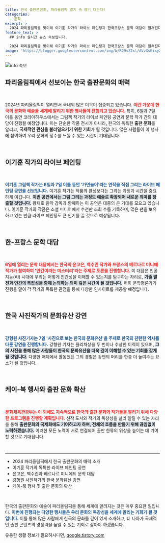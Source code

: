 ```yaml
---
title: 한국 출판콘텐츠, 파리올림픽 열기 속 향기 더한다!
categories:
  - 문학
excerpt: >
  2024 파리올림픽을 맞이해 이기훈 작가의 라이브 페인팅과 한국프랑스 문학 대담이 펼쳐진다. AI 시대의 인간을 주제로 한 심도 깊은 토론과 시각 예술의 만남, 놓치지 마세요!
feature_text: >
  ## info 실시간 뉴스 속보입니다.

  2024 파리올림픽을 맞이해 이기훈 작가의 라이브 페인팅과 한국프랑스 문학 대담이 펼쳐진다. AI 시대의 인간을 주제로 한 심도 깊은 토론과 시각 예술의 만남, 놓치지 마세요!
image: 'https://blogger.googleusercontent.com/img/b/R29vZ2xl/AVvXsEixyZcFfHzMRdzZMjFBmAUKJYCLCGyLL1o632UiGVXcaFdKo_bkvkuCioo0uUKlGfBVcT3P84aROyZIXSBEx3Aw5nCQ3pTgDom1WDC4m8eifvWiAmWEEVb4x6G_l8C0QH225ldMjyaFvpxGEBGNO37VmDTDMHGhJPq73UglMfDca1-0aw/s1600/blogspot.png'
---
```


<p><img src="https://blogger.googleusercontent.com/img/b/R29vZ2xl/AVvXsEixyZcFfHzMRdzZMjFBmAUKJYCLCGyLL1o632UiGVXcaFdKo_bkvkuCioo0uUKlGfBVcT3P84aROyZIXSBEx3Aw5nCQ3pTgDom1WDC4m8eifvWiAmWEEVb4x6G_l8C0QH225ldMjyaFvpxGEBGNO37VmDTDMHGhJPq73UglMfDca1-0aw/s1600/blogspot.png" alt="info 속보" /></p>

<h2 data-ke-size="size26">파리올림픽에서 선보이는 한국 출판문화의 매력</h2>

<p data-ke-size="size16">&nbsp;</p>

<p data-ke-size="size16">2024년 파리올림픽이 열리면서 국내외 많은 이목이 집중되고 있습니다. <b><span style="color: #ee2323;">이런 가운데 한국의 문화와 예술을 세계에 알리기 위한 행사들이 진행되고 있습니다.</span></b>  특히, 6일과 7일 이틀 동안 코리아하우스에서는 그림책 작가의 라이브 페인팅 공연과 문학 작가 간의 대담이 진행될 예정입니다. 이는 단순한 작품 전시가 아니라, 한국의 독특한 <b>출판 문화</b>를 알리고, <b>국제적인 관심을 불러일으키기 위한 기회</b>가 될 것입니다. 많은 사람들이 이 행사에 참여하여 우리 문화의 정수를 느낄 수 있는 시간이 기대됩니다.</p>

<p data-ke-size="size16">&nbsp;</p>

<h2 data-ke-size="size26">이기훈 작가의 라이브 페인팅</h2>

<p data-ke-size="size16">&nbsp;</p>

<p data-ke-size="size16"><b><span style="color: #1a5490;">이기훈 그림책 작가는 6일과 7일 이틀 동안 ‘가면놀이’라는 연작을 직접 그리는 라이브 페인팅 공연을 선보입니다.</span></b> 이기훈 작가는 작품의 완성보다는 그리는 과정과 시간을 중요하게 여깁니다. <b><span style="background-color: #21538527;">이번 공연에서는 그림 그리는 과정도 예술로 확장되어 새로운 의미를 창출할 것입니다.</span></b> 황재호 음악 감독과 함께하는 이 공연은 대중의 큰 기대를 모으고 있습니다. 이기훈 작가의 작품은 소셜 미디어에서 수천만 조회 수를 기록하며, 많은 팬을 보유하고 있는 만큼 라이브 페인팅도 큰 인기를 끌 것으로 예상됩니다.</p>

<p data-ke-size="size16">&nbsp;</p>

<h2 data-ke-size="size26">한-프랑스 문학 대담</h2>

<p data-ke-size="size16">&nbsp;</p>

<p data-ke-size="size16"><b><span style="color: #ee2323;">6일에 열리는 문학 대담에서는 한국의 윤고은, 백수린 작가와 프랑스의 베르나르 미니에 작가가 참여하여 '인간이라는 미스터리'라는 주제로 토론을 진행합니다.</span></b>  이 대담은 인공지능(AI) 시대에 우리는 어떻게 인간성을 이해할 수 있는지를 탐구하는 자리로, <b><span style="background-color: #21538527;">기술 발전과 인간의 복잡성을 함께 논의하는 의미 깊은 시간이 될 것입니다.</span></b> 허희 문학평론가가 진행을 맡아 각 작가의 독특한 관점을 통해 다양한 인사이트를 제공할 예정입니다.</p>

<p data-ke-size="size16">&nbsp;</p>

<h2 data-ke-size="size26">한국 사진작가의 문화유산 강연</h2>

<p data-ke-size="size16">&nbsp;</p>

<p data-ke-size="size16"><b><span style="color: #1a5490;">강형원 사진기자는 7일 '사진으로 보는 한국의 문화유산'을 주제로 한국의 찬란한 역사를 다룬 강연을 진행합니다.</span></b> 강형원 기자는 퓰리처상을 두 번이나 수상한 이력이 있으며, <b><span style="background-color: #21538527;">그의 사진을 통해 많은 사람들이 한국의 문화유산을 더욱 깊이 이해할 수 있는 기회를 갖게 될 것입니다.</span></b> 다양한 매체에서 활동했던 그의 경험은 강연의 머리를 한층 더 높여주는 요소가 될 것입니다.</p>

<p data-ke-size="size16">&nbsp;</p>

<h2 data-ke-size="size26">케이-북 행사와 출판 문화 확산</h2>

<p data-ke-size="size16">&nbsp;</p>

<p data-ke-size="size16"><b><span style="color: #ee2323;">문화체육관광부는 이 외에도 지속적으로 한국의 출판 문화와 작가들을 알리기 위해 다양한 프로그램을 진행할 계획입니다.</span></b>  신작 도서와 작가의 독창성을 널리 알릴 수 있는 자리를 통해 <b><span style="background-color: #21538527;">출판문화의 국제화에도 기여하고자 하며, 전체의 흐름을 만들기 위해 끊임없이 노력하겠습니다.</span></b> 이러한 모든 노력이 서로 연결되어 출판 한류의 위상을 높이는 데 기여할 것으로 기대됩니다.</p>

<p data-ke-size="size16">&nbsp;</p>

<hr/>

<ul>
    <li>2024 파리올림픽에서 한국 출판문화의 매력 소개</li>
    <li>이기훈 작가의 독특한 라이브 페인팅 공연</li>
    <li>윤고은, 백수린과 베르나르 미니에의 문학 대담</li>
    <li>강형원 사진작가의 한국 문화유산 강연</li>
    <li>케이-북 행사 및 출판 문화의 확산</li>
</ul>

<p data-ke-size="size16">&nbsp;</p>

<p data-ke-size="size16">한국의 출판문화와 예술이 파리올림픽을 통해 세계에 알려지는 것은 매우 중요한 일입니다. <b><span style="color: #1a5490;">이번에 진행되는 다양한 행사들은 우리 문화의 독창성을 세계에 알리는 기회가 될 것입니다.</span></b> 이를 통해 많은 사람에게 한국의 문화를 깊이 있게 소개하고, 더 나아가 국제적인 출판 콘텐츠의 경쟁력을 높일 수 있는 기회로 삼아야 하겠습니다.</p>
유용한 생활 정보가 필요하시다면, <a href="https://qoogle.tistory.com" rel="dofollow">qoogle.tistory.com</a>


